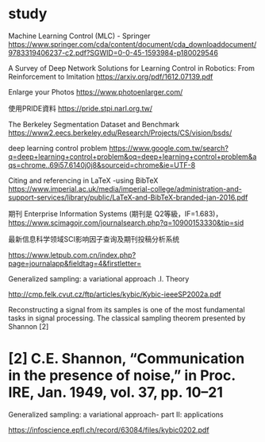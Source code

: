 # study

Machine Learning Control (MLC) - Springer  
https://www.springer.com/cda/content/document/cda_downloaddocument/9783319406237-c2.pdf?SGWID=0-0-45-1593984-p180029546

A Survey of Deep Network Solutions for Learning Control in Robotics: From Reinforcement to Imitation
https://arxiv.org/pdf/1612.07139.pdf


Enlarge your Photos
https://www.photoenlarger.com/

使用PRIDE資料
https://pride.stpi.narl.org.tw/

The Berkeley Segmentation Dataset and Benchmark
https://www2.eecs.berkeley.edu/Research/Projects/CS/vision/bsds/


deep learning control problem
https://www.google.com.tw/search?q=deep+learning+control+problem&oq=deep+learning+control+problem&aqs=chrome..69i57.6140j0j8&sourceid=chrome&ie=UTF-8

Citing and referencing in LaTeX -using BibTeX
https://www.imperial.ac.uk/media/imperial-college/administration-and-support-services/library/public/LaTeX-and-BibTeX-branded-jan-2016.pdf

期刊 Enterprise Information Systems  (期刊是 Q2等級，IF=1.683)，
https://www.scimagojr.com/journalsearch.php?q=10900153330&tip=sid


最新信息科学领域SCI影响因子查询及期刊投稿分析系统

https://www.letpub.com.cn/index.php?page=journalapp&fieldtag=4&firstletter=

Generalized sampling: a variational approach .I. Theory

http://cmp.felk.cvut.cz/ftp/articles/kybic/Kybic-ieeeSP2002a.pdf

Reconstructing a signal from its samples is one of the most
fundamental tasks in signal processing. The classical sampling
theorem presented by Shannon [2]

[2] C.E. Shannon, “Communication in the presence of noise,” in Proc. IRE,
Jan. 1949, vol. 37, pp. 10–21
=========================================================================================================================

Generalized sampling: a variational approach- part II: applications

https://infoscience.epfl.ch/record/63084/files/kybic0202.pdf

